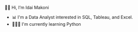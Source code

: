  👋🏾 Hi, I’m Idai Makoni 

- 📊 I'm a Data Analyst interested in SQL, Tableau, and Excel.
- 👨🏾‍💻 I'm currently learning Python
     



<!---
imakoni/imakoni is a ✨ special ✨ repository because its `README.md` (this file) appears on your GitHub profile.
You can click the Preview link to take a look at your changes.
--->
